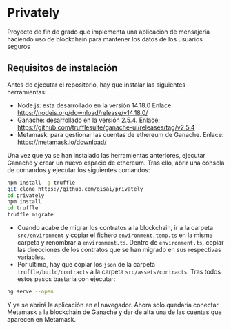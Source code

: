 # Privately
Proyecto de fin de grado que implementa una aplicación de mensajería haciendo uso de blockchain para mantener los datos de los usuarios seguros

## Requisitos de instalación
Antes de ejecutar el repositorio, hay que instalar las siguientes herramientas:
* Node.js: esta desarrollado en la versión 14.18.0 Enlace: <https://nodejs.org/download/release/v14.18.0/>
* Ganache: desarrollado en la versión 2.5.4. Enlace: <https://github.com/trufflesuite/ganache-ui/releases/tag/v2.5.4>
* Metamask: para gestionar las cuentas de ethereum de Ganache. Enlace: <https://metamask.io/download/>

Una vez que ya se han instalado las herramientas anteriores, ejecutar Ganache y crear un nuevo espacio de ethereum. Tras ello, abrir una consola de comandos y ejecutar los siguientes comandos:
```bash 
npm install -g truffle
git clone https://github.com/gisai/privately
cd privately
npm install
cd truffle
truffle migrate
```
* Cuando acabe de migrar los contratos a la blockchain, ir a la carpeta `src/environment` y copiar el fichero `environment.temp.ts` en la misma carpeta y renombrar a `environment.ts`. Dentro de `environment.ts`, copiar las direcciones de los contratos que se han migrado en sus respectivas variables.
* Por ultimo, hay que copiar los `json` de la carpeta `truffle/build/contracts` a la carpeta `src/assets/contracts`. 
Tras todos estos pasos bastaria con ejecutar:
```bash
ng serve --open
```
Y ya se abrirá la aplicación en el navegador. Ahora solo quedaría conectar Metamask a la blockchain de Ganache y dar de alta una de las cuentas que aparecen en Metamask.
